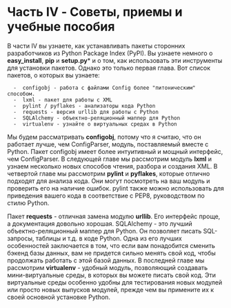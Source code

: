 # Часть IV - Советы, приемы и учебные пособия

В части IV вы узнаете, как устанавливать пакеты сторонних разработчиков из Python Package Index (PyPI). Вы узнаете немного о **easy_install**, **pip** и **setup.py*** и о том, как использовать эти инструменты для установки пакетов. Однако это только первая глава. Вот список пакетов, о которых вы узнаете:

      -  configobj - работа с файлами Config более "питоническим" способом.
      -  lxml - пакет для работы с XML
      -  pylint / pyflakes - анализаторы кода Python
      -  requests - версия urllib для работы с Python
      -  SQLAlchemy - объектно-реляционный маппер для Python
      -  virtualenv - узнайте о виртуальных средах в Python

Мы будем рассматривать **configobj**, потому что я считаю, что он работает лучше, чем ConfigParser, модуль, поставляемый вместе с Python. Пакет configobj имеет более интуитивный и мощный интерфейс, чем ConfigParser. В следующей главе мы рассмотрим модуль **lxml** и узнаем несколько новых способов чтения, разбора и создания XML. В четвертой главе мы рассмотрим **pylint** и **pyflakes**, которые отлично подходят для анализа кода. Они могут посмотреть на ваш модуль и проверить его на наличие ошибок. pylint также можно использовать для приведения вашего кода в соответствие с PEP8, руководством по стилю Python.

Пакет **requests** - отличная замена модулю **urllib**. Его интерфейс проще, а документация довольно хорошая. SQLAlchemy - это лучший объектно-реляционный маппер для Python. Он позволяет писать SQL-запросы, таблицы и т.д. в коде Python. Одна из его лучших особенностей заключается в том, что если вам понадобится сменить бэкенд базы данных, вам не придется сильно менять свой код, чтобы продолжать работать с этой базой данных. В последней главе мы рассмотрим **virtualenv** - удобный модуль, позволяющий создавать мини-виртуальные среды, в которых вы можете писать свой код. Эти виртуальные среды особенно удобны для тестирования новых модулей или просто новых выпусков модулей, прежде чем вы примените их к своей основной установке Python.
